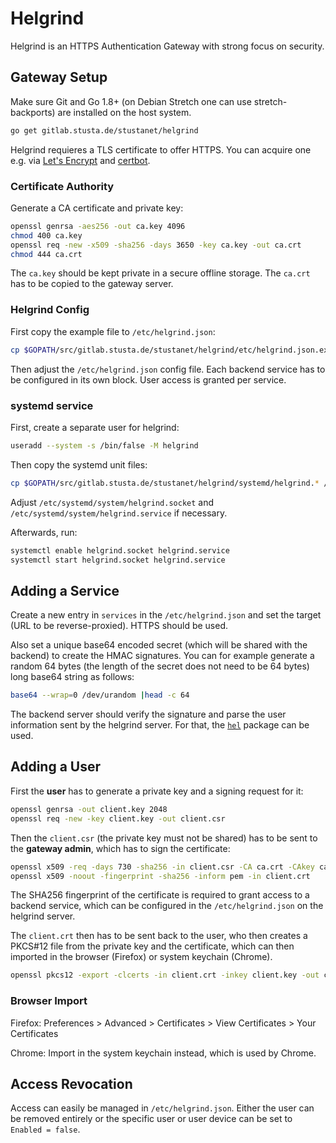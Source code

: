 # Helgrind
Helgrind is an HTTPS Authentication Gateway with strong focus on security.

## Gateway Setup

Make sure Git and Go 1.8+ (on Debian Stretch one can use stretch-backports) are installed on the host system.

```sh
go get gitlab.stusta.de/stustanet/helgrind
```

Helgrind requieres a TLS certificate to offer HTTPS. You can acquire one e.g. via [Let's Encrypt](https://letsencrypt.org/) and [certbot](https://certbot.eff.org/).

### Certificate Authority
Generate a CA certificate and private key:

```sh
openssl genrsa -aes256 -out ca.key 4096
chmod 400 ca.key
openssl req -new -x509 -sha256 -days 3650 -key ca.key -out ca.crt
chmod 444 ca.crt
```

The `ca.key` should be kept private in a secure offline storage. The `ca.crt` has to be copied to the gateway server.

### Helgrind Config
First copy the example file to `/etc/helgrind.json`:

```sh
cp $GOPATH/src/gitlab.stusta.de/stustanet/helgrind/etc/helgrind.json.example /etc/helgrind.json
```

Then adjust the `/etc/helgrind.json` config file.
Each backend service has to be configured in its own block.
User access is granted per service.

### systemd service

First, create a separate user for helgrind:

```sh
useradd --system -s /bin/false -M helgrind
```

Then copy the systemd unit files:

```sh
cp $GOPATH/src/gitlab.stusta.de/stustanet/helgrind/systemd/helgrind.* /etc/systemd/system/
```

Adjust `/etc/systemd/system/helgrind.socket` and `/etc/systemd/system/helgrind.service` if necessary.

Afterwards, run:

```sh
systemctl enable helgrind.socket helgrind.service
systemctl start helgrind.socket helgrind.service
```

## Adding a Service
Create a new entry in `services` in the `/etc/helgrind.json` and set the target (URL to be reverse-proxied). HTTPS should be used.

Also set a unique base64 encoded secret (which will be shared with the backend) to create the HMAC signatures.
You can for example generate a random 64 bytes (the length of the secret does not need to be 64 bytes) long base64 string as follows:

```sh
base64 --wrap=0 /dev/urandom |head -c 64
```

The backend server should verify the signature and parse the user information sent by the helgrind server. For that, the [`hel`](https://godoc.org/gitlab.stusta.de/stustanet/helgrind/hel) package can be used.


## Adding a User
First the **user** has to generate a private key and a signing request for it:

```sh
openssl genrsa -out client.key 2048
openssl req -new -key client.key -out client.csr
```

Then the `client.csr` (the private key must not be shared) has to be sent to the **gateway admin**, which has to sign the certificate:

```sh
openssl x509 -req -days 730 -sha256 -in client.csr -CA ca.crt -CAkey ca.key -set_serial 1 -out client.crt
openssl x509 -noout -fingerprint -sha256 -inform pem -in client.crt
```

The SHA256 fingerprint of the certificate is required to grant access to a backend service, which can be configured in the `/etc/helgrind.json` on the helgrind server.

The `client.crt` then has to be sent back to the user, who then creates a PKCS#12 file from the private key and the certificate, which can then imported in the browser (Firefox) or system keychain (Chrome).

```sh
openssl pkcs12 -export -clcerts -in client.crt -inkey client.key -out client.p12
```

### Browser Import
Firefox: Preferences > Advanced > Certificates > View Certificates > Your Certificates

Chrome: Import in the system keychain instead, which is used by Chrome.


## Access Revocation
Access can easily be managed in `/etc/helgrind.json`. Either the user can be removed entirely or the specific user or user device can be set to `Enabled = false`.
